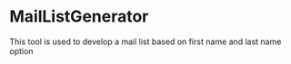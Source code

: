 # MailListGenerator
This tool is used to develop a mail list based on first name and last name option
